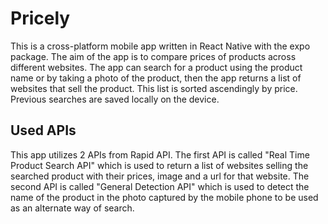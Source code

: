 # Pricely
This is a cross-platform mobile app written in React Native with the expo package. The aim of the app is to compare prices of products across different websites.
The app can search for a product using the product name or by taking a photo of the product, then the app returns a list of websites that sell the product. This list is sorted ascendingly by price. Previous searches are saved locally on the device.

## Used APIs
This app utilizes 2 APIs from Rapid API.
The first API is called "Real Time Product Search API" which is used to return a list of websites selling the searched product with their prices, image and a url for that website.
The second API is called "General Detection API" which is used to detect the name of the product in the photo captured by the mobile phone to be used as an alternate way of search.
